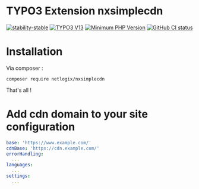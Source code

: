 # TYPO3 Extension nxsimplecdn

[![stability-stable](https://img.shields.io/badge/stability-stable-33bbff.svg)](https://github.com/netlogix/nxsimplecdn)
[![TYPO3 V13](https://img.shields.io/badge/TYPO3-13-orange.svg)](https://get.typo3.org/version/13)
[![Minimum PHP Version](https://img.shields.io/badge/php-%3E%3D%208.3-8892BF.svg)](https://php.net/)
[![GitHub CI status](https://github.com/netlogix/nxsimplecdn/actions/workflows/ci.yml/badge.svg?branch=main)](https://github.com/netlogix/nxsimplecdn/actions)

# Installation

Via composer :
```shell script
composer require netlogix/nxsimplecdn
```

That's all !

# Add cdn domain to your site configuration
```yaml
base: 'https://www.example.com/'
cdnBase: 'https://cdn.example.com/'
errorHandling:
  ...
languages:
  ...
settings:
  ...
```
